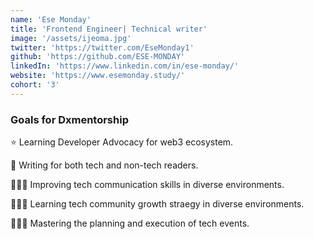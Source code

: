 ```yaml
---
name: 'Ese Monday'
title: 'Frontend Engineer| Technical writer'
image: '/assets/ijeoma.jpg'
twitter: 'https://twitter.com/EseMonday1'
github: 'https://github.com/ESE-MONDAY'
linkedIn: 'https://www.linkedin.com/in/ese-monday/'
website: 'https://www.esemonday.study/'
cohort: '3'
---
```


<div>
  <h3>Goals for Dxmentorship</h3>

⭐ Learning Developer Advocacy for web3 ecosystem.

📝 Writing for both tech and non-tech readers.

👨🏽‍💻 Improving tech communication skills in diverse environments.

👨🏽‍💻 Learning tech community growth straegy  in diverse environments.

👨🏽‍💻 Mastering the planning and execution of tech events.

</div>
